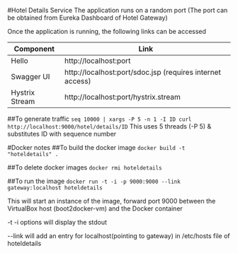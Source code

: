 #Hotel Details Service
The application runs on a random port (The port can be obtained from Eureka Dashboard of Hotel Gateway)

Once the application is running, the following links can be accessed

| Component | Link |
|-----------| -----|
| Hello | http://localhost:port |
| Swagger UI| http://localhost:port/sdoc.jsp  (requires internet access) |
| Hystrix Stream | http://localhost:port/hystrix.stream |

##To generate traffic
`seq 10000 | xargs -P 5 -n 1 -I ID curl http://localhost:9000/hotel/details/ID`
This uses 5 threads (-P 5) & substitutes ID with sequence number


#Docker notes
##To build the docker image
`docker build -t "hoteldetails" .`

##To delete docker images
`docker rmi hoteldetails`

##To run the image
`docker run -t -i -p 9000:9000 --link gateway:localhost hoteldetails`

This will start an instance of the image, forward port 9000 between the VirtualBox host (boot2docker-vm) and the Docker container

-t -i options will display the stdout

--link will add an entry for localhost(pointing to gateway) in /etc/hosts file of hoteldetails 